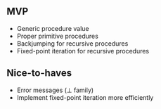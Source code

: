 ## MVP

- Generic procedure value
- Proper primitive procedures
- Backjumping for recursive procedures
- Fixed-point iteration for recursive procedures

## Nice-to-haves

- Error messages (⊥ family)
- Implement fixed-point iteration more efficiently